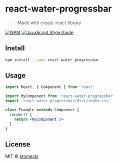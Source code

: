 # react-water-progressbar

> Made with create-react-library

[![NPM](https://img.shields.io/npm/v/react-water-progressbar.svg)](https://www.npmjs.com/package/react-water-progressbar) [![JavaScript Style Guide](https://img.shields.io/badge/code_style-standard-brightgreen.svg)](https://standardjs.com)

## Install

```bash
npm install --save react-water-progressbar
```

## Usage

```jsx
import React, { Component } from 'react'

import MyComponent from 'react-water-progressbar'
import 'react-water-progressbar/dist/index.css'

class Example extends Component {
  render() {
    return <MyComponent />
  }
}
```

## License

MIT © [ktomecki](https://github.com/ktomecki)
